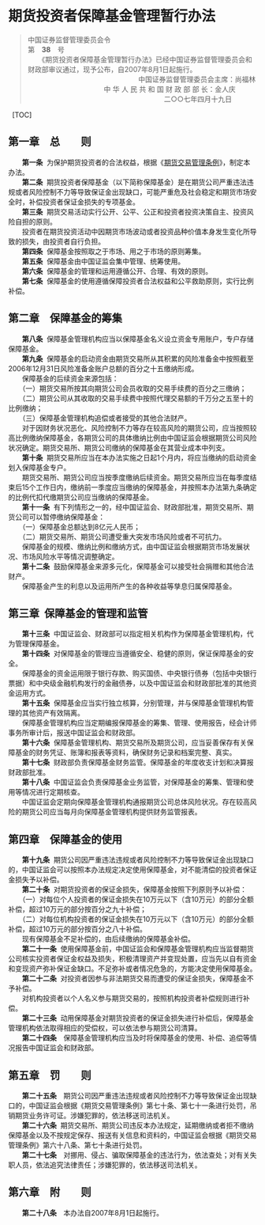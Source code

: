 # **期货投资者保障基金管理暂行办法**

> 中国证券监督管理委员会令  
第　**38**　号  
　　《期货投资者保障基金管理暂行办法》已经中国证券监督管理委员会和财政部审议通过，现予公布，自2007年8月1日起施行。    
　　　　　　　　　　　　　　　　中国证券监督管理委员会主席：尚福林    
　　　　　　　　　　　中 华 人 民 共 和 国 财 政 部 部 长：金人庆    
                              　　　　　　　　　　　 二○○七年四月十九日  

 
[TOC]


## 第一章　总　　则

　　**第一条**  为保护期货投资者的合法权益，根据《[期货交易管理条例](期货交易管理条例.md)》，制定本办法。  
　　**第二条**  期货投资者保障基金（以下简称保障基金）是在期货公司严重违法违规或者风险控制不力等导致保证金出现缺口，可能严重危及社会稳定和期货市场安全时，补偿投资者保证金损失的专项基金。  
　　**第三条**  期货交易活动实行公开、公平、公正和投资者投资决策自主、投资风险自担的原则。  
　　投资者在期货投资活动中因期货市场波动或者投资品种价值本身发生变化所导致的损失，由投资者自行负担。  
　　**第四条**  保障基金按照取之于市场、用之于市场的原则筹集。  
　　**第五条**  保障基金由中国证监会集中管理、统筹使用。  
　　**第六条**  保障基金的管理和运用遵循公开、合理、有效的原则。  
　　**第七条**  保障基金的使用遵循保障投资者合法权益和公平救助原则，实行比例补偿。

## 第二章　保障基金的筹集

　　**第八条**  保障基金管理机构应当以保障基金名义设立资金专用账户，专户存储保障基金。  
　　**第九条**  保障基金的启动资金由期货交易所从其积累的风险准备金中按照截至2006年12月31日风险准备金账户总额的百分之十五缴纳形成。  
　　保障基金的后续资金来源包括：  
　　（一）期货交易所按其向期货公司会员收取的交易手续费的百分之三缴纳；  
　　（二）期货公司从其收取的交易手续费中按照代理交易额的千万分之五至十的比例缴纳；  
　　（三）保障基金管理机构追偿或者接受的其他合法财产。  
　　对于因财务状况恶化、风险控制不力等存在较高风险的期货公司，应当按照较高比例缴纳保障基金，各期货公司的具体缴纳比例由中国证监会根据期货公司风险状况确定。期货交易所、期货公司缴纳的保障基金在其营业成本中列支。  
　　**第十条**  期货交易所应当在本办法实施之日起1个月内，将应当缴纳的启动资金划入保障基金专户。  
　　期货交易所、期货公司应当按季度缴纳后续资金。期货交易所应当在每季度结束后15个工作日内，缴纳前一季度应当缴纳的保障基金，并按照本办法第九条确定的比例代扣代缴期货公司应当缴纳的保障基金。  
　　**第十一条**  有下列情形之一的，经中国证监会、财政部批准，期货交易所、期货公司可以暂停缴纳保障基金：  
　　（一）保障基金总额达到8亿元人民币；  
　　（二）期货交易所、期货公司遭受重大突发市场风险或者不可抗力。  
　　保障基金的规模、缴纳比例和缴纳方式，由中国证监会根据期货市场发展状况、市场风险水平等情况调整确定。  
　　**第十二条**  鼓励保障基金来源多元化，保障基金可以接受社会捐赠和其他合法财产。  
　　保障基金产生的利息以及运用所产生的各种收益等孳息归属保障基金。

## 第三章  保障基金的管理和监管

　　**第十三条**  中国证监会、财政部可以指定相关机构作为保障基金管理机构，代为管理保障基金。     
　　**第十四条**  对保障基金的管理应当遵循安全、稳健的原则，保证保障基金的安全。  
　　保障基金的资金运用限于银行存款、购买国债、中央银行债券（包括中央银行票据）和中央级金融机构发行的金融债券，以及中国证监会和财政部批准的其他资金运用方式。  
　　**第十五条**  保障基金应当实行独立核算，分别管理，并与保障基金管理机构管理的其他资产有效隔离。  
　　保障基金管理机构应当定期编报保障基金的筹集、管理、使用报告，经会计师事务所审计后，报送中国证监会和财政部。  
　　**第十六条**  保障基金管理机构、期货交易所及期货公司，应当妥善保存有关保障基金的财务凭证、账簿和报表等资料，确保财务记录和档案完整、真实。  
　　**第十七条**  财政部负责保障基金财务监管。保障基金的年度收支计划和决算报财政部批准。  
　　**第十八条**  中国证监会负责保障基金业务监管，对保障基金的筹集、管理和使用等情况进行定期核查。  
　　中国证监会定期向保障基金管理机构通报期货公司总体风险状况。存在较高风险的期货公司应当每月向保障基金管理机构提供财务监管报表。

## 第四章　保障基金的使用

　　**第十九条**  期货公司因严重违法违规或者风险控制不力等导致保证金出现缺口的，中国证监会可以按照本办法规定决定使用保障基金，对不能清偿的投资者保证金损失予以补偿。  
　　**第二十条**  对期货投资者的保证金损失，保障基金按照下列原则予以补偿：  
　　（一）对每位个人投资者的保证金损失在10万元以下（含10万元）的部分全额补偿，超过10万元的部分按百分之九十补偿；  
　　（二）对每位机构投资者的保证金损失在10万元以下（含10万元）的部分全额补偿，超过10万元的部分按百分之八十补偿。  
　　现有保障基金不足补偿的，由后续缴纳的保障基金补偿。  
　　**第二十一条**  使用保障基金前，中国证监会和保障基金管理机构应当监督期货公司核实投资者保证金权益及损失，积极清理资产并变现处置，应当先以自有资金和变现资产弥补保证金缺口。不足弥补或者情况危急的，方能决定使用保障基金。  
　　**第二十二条**  对投资者因参与非法期货交易而遭受的保证金损失，保障基金不予补偿。  
　　对机构投资者以个人名义参与期货交易的，按照机构投资者补偿规则进行补偿。  
　　**第二十三条**  动用保障基金对期货投资者的保证金损失进行补偿后，保障基金管理机构依法取得相应的受偿权，可以依法参与期货公司清算。  
　　**第二十四条**　保障基金管理机构应当及时将保障基金的使用、补偿、追偿等情况报告中国证监会和财政部。

## 第五章　罚　　则

　　**第二十五条**　期货公司因严重违法违规或者风险控制不力等导致保证金出现缺口的，中国证监会根据《期货交易管理条例》第七十条、第七十一条进行处罚，吊销期货业务许可证。涉嫌犯罪的，依法移送司法机关。  
　　**第二十六条**  期货交易所、期货公司违反本办法规定，延期缴纳或者拒不缴纳保障基金以及不按规定保存、报送有关信息和资料的，中国证监会根据《期货交易管理条例》第六十八条、第七十条进行处罚。  
　　**第二十七条**　对挪用、侵占、骗取保障基金的违法行为，依法查处；对有关失职人员，依法追究法律责任；涉嫌犯罪的，依法移送司法机关。

## 第六章　附　　则

　　**第二十八条**　本办法自2007年8月1日起施行。
